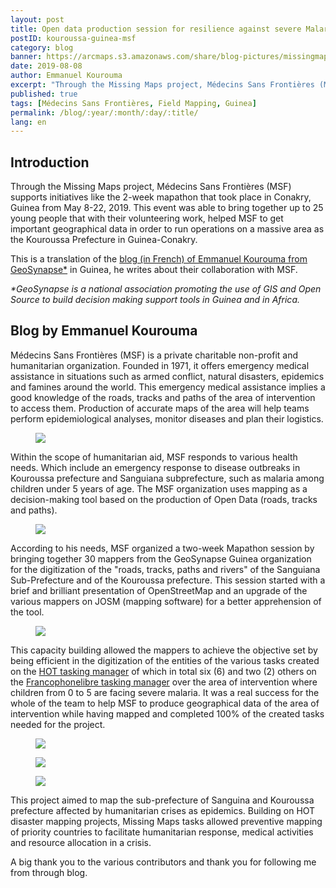 ```yaml
---
layout: post
title: Open data production session for resilience against severe Malaria of children 0-5 years organized by MSF
postID: kouroussa-guinea-msf
category: blog
banner: https://arcmaps.s3.amazonaws.com/share/blog-pictures/missingmaps-blog_20190808_kouroussa_guinea_msf_banner.jpg
date: 2019-08-08
author: Emmanuel Kourouma
excerpt: "Through the Missing Maps project, Médecins Sans Frontières (MSF) supports initiatives like the 2-week mapathon that took place in Conakry, Guinea from May 8-22, 2019. This event was able to bring together up to 25 young people that with their volunteering work, helped MSF to get important geographical data in order to run operations on a massive area as the Kouroussa Prefecture in Guinea-Conakry. Here is a translation of the Blog of Emmanuel Kourouma from GeoSynapse in Guinea, about their collaboration with MSF. "
published: true
tags: [Médecins Sans Frontières, Field Mapping, Guinea]
permalink: /blog/:year/:month/:day/:title/
lang: en
---
```


## Introduction
Through the Missing Maps project, Médecins Sans Frontières (MSF) supports initiatives like the 2-week mapathon that took place in Conakry, Guinea from May 8-22, 2019. This event was able to bring together up to 25 young people that with their volunteering work, helped MSF to get important geographical data in order to run operations on a massive area as the Kouroussa Prefecture in Guinea-Conakry. 

This is a translation of the [blog (in French) of Emmanuel Kourouma from GeoSynapse*](https://cartognfishing.wordpress.com/2019/05/21/session-de-production-de-donnees-open-data-pour-la-resilience-face-aux-paludismes-severes-des-enfants-de-0-a-5-ans-organisee-par-msf/) in Guinea, he writes about their collaboration with MSF. 

_\*GeoSynapse is a national association promoting the use of GIS and Open Source to build decision making support tools in Guinea and in Africa._

## Blog by Emmanuel Kourouma
Médecins Sans Frontières (MSF) is a private charitable non-profit and humanitarian organization. Founded in 1971, it offers emergency medical assistance in situations such as armed conflict, natural disasters, epidemics and famines around the world. This emergency medical assistance implies a good knowledge of the roads, tracks and paths of the area of intervention to access them. Production of accurate maps of the area will help teams perform epidemiological analyses, monitor diseases and plan their logistics. 

<figure>
<img src="https://arcmaps.s3.amazonaws.com/share/blog-pictures/missingmaps-blog_20190808_kouroussa_guinea_msf_1.jpg">
</figure>

Within the scope of humanitarian aid, MSF responds to various health needs. Which include an emergency response to disease outbreaks in Kouroussa prefecture and Sanguiana subprefecture, such as malaria among children under 5 years of age. The MSF organization uses mapping as a decision-making tool based on the production of Open Data (roads, tracks and paths). 

<figure>
<img src="https://arcmaps.s3.amazonaws.com/share/blog-pictures/missingmaps-blog_20190808_kouroussa_guinea_msf_2.jpg">
</figure>

According to his needs, MSF organized a two-week Mapathon session by bringing together 30 mappers from the GeoSynapse Guinea organization for the digitization of the "roads, tracks, paths and rivers" of the Sanguiana Sub-Prefecture and of the Kouroussa prefecture. This session started with a brief and brilliant presentation of OpenStreetMap and an upgrade of the various mappers on JOSM (mapping software) for a better apprehension of the tool. 

<figure>
<img src="https://arcmaps.s3.amazonaws.com/share/blog-pictures/missingmaps-blog_20190808_kouroussa_guinea_msf_3.jpg">
</figure>

This capacity building allowed the mappers to achieve the objective set by being efficient in the digitization of the entities of the various tasks created on the [HOT tasking manager](https://tasks.hotosm.org/project/6004) of which in total six (6) and two (2) others on the [Francophonelibre tasking manager](http://taches.francophonelibre.org/project/306) over the area of intervention where children from 0 to 5 are facing severe malaria. It was a real success for the whole of the team to help MSF to produce geographical data of the area of intervention while having mapped and completed 100% of the created tasks needed for the project. 

<figure>
<img src="https://arcmaps.s3.amazonaws.com/share/blog-pictures/missingmaps-blog_20190808_kouroussa_guinea_msf_4.jpg">
</figure>

<figure>
<img src="https://arcmaps.s3.amazonaws.com/share/blog-pictures/missingmaps-blog_20190808_kouroussa_guinea_msf_5.jpg">
</figure>

<figure>
<img src="https://arcmaps.s3.amazonaws.com/share/blog-pictures/missingmaps-blog_20190808_kouroussa_guinea_msf_6.jpg">
</figure>

This project aimed to map the sub-prefecture of Sanguina and Kouroussa prefecture affected by humanitarian crises as epidemics. Building on HOT disaster mapping projects, Missing Maps tasks allowed preventive mapping of priority countries to facilitate humanitarian response, medical activities and resource allocation in a crisis. 

A big thank you to the various contributors and thank you for following me from through blog. 
